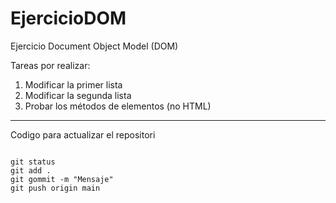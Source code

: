 # EjercicioDOM
Ejercicio Document Object Model (DOM)

Tareas por realizar:
1. Modificar la primer lista
2. Modificar la segunda lista
3. Probar los métodos de elementos (no HTML)


---

Codigo para actualizar el repositori
```

git status
git add .
git gommit -m "Mensaje"
git push origin main
```